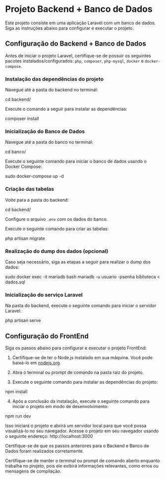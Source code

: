 # Projeto Backend + Banco de Dados

Este projeto consiste em uma aplicação Laravel com um banco de dados. Siga as instruções abaixo para configurar e executar o projeto.

## Configuração do Backend + Banco de Dados

Antes de iniciar o projeto Laravel, certifique-se de possuir os seguintes pacotes instalados/configurados: `php`, `composer`, `php-mysql`, `docker` e `docker-compose`.

### Instalação das dependências do projeto

Navegue até a pasta do backend no terminal:

cd backend/


Execute o comando a seguir para instalar as dependências:

composer install


### Inicialização do Banco de Dados

Navegue até a pasta do banco no terminal:

cd banco/


Execute o seguinte comando para iniciar o banco de dados usando o Docker Compose:

sudo docker-compose up -d


### Criação das tabelas

Volte para a pasta do backend:

cd backend/

Configure o arquivo `.env` com os dados do banco.

Execute o seguinte comando para criar as tabelas:

php artisan migrate


### Realização do dump dos dados (opcional)

Caso seja necessário, siga as etapas a seguir para realizar o dump dos dados:

sudo docker exec -it mariadb bash
mariadb -u usuario -psenha biblioteca < dados.sql


### Inicialização do serviço Laravel

Na pasta do backend, execute o seguinte comando para iniciar o servidor Laravel:

php artisan serve


## Configuração do FrontEnd

Siga os passos abaixo para configurar e executar o projeto FrontEnd:

1. Certifique-se de ter o Node.js instalado em sua máquina. Você pode baixá-lo em [nodejs.org](https://nodejs.org).

2. Abra o terminal ou prompt de comando na pasta raiz do projeto.

3. Execute o seguinte comando para instalar as dependências do projeto:

npm install

4. Após a conclusão da instalação, execute o seguinte comando para iniciar o projeto em modo de desenvolvimento:

npm run dev

Isso iniciará o projeto e abrirá um servidor local para que você possa visualizá-lo no seu navegador. Acesse o projeto em seu navegador usando o seguinte endereço: http://localhost:3000

Certifique-se de que os passos anteriores para o Backend e Banco de Dados foram realizados corretamente.

Certifique-se de manter o terminal ou prompt de comando aberto enquanto trabalha no projeto, pois ele exibirá informações relevantes, como erros ou mensagens de compilação.


